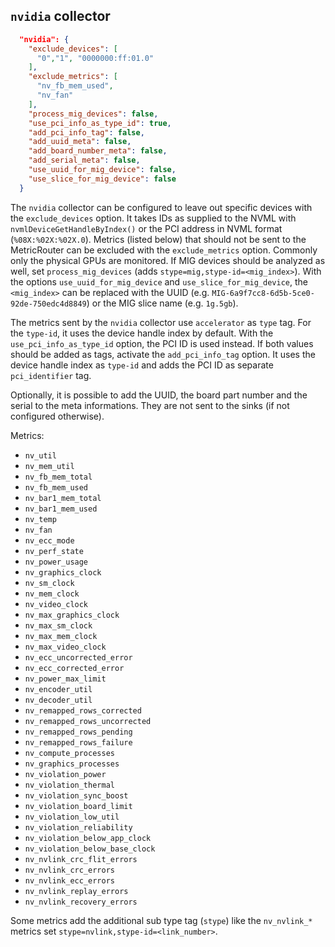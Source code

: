 <!--
---
title: "Nvidia NVML metric collector"
description: Collect metrics for Nvidia GPUs using the NVML
categories: [cc-metric-collector]
tags: ['Admin']
weight: 2
hugo_path: docs/reference/cc-metric-collector/collectors/nvidia.md
---
-->

## `nvidia` collector

```json
  "nvidia": {
    "exclude_devices": [
      "0","1", "0000000:ff:01.0"
    ],
    "exclude_metrics": [
      "nv_fb_mem_used",
      "nv_fan"
    ],
    "process_mig_devices": false,
    "use_pci_info_as_type_id": true,
    "add_pci_info_tag": false,
    "add_uuid_meta": false,
    "add_board_number_meta": false,
    "add_serial_meta": false,
    "use_uuid_for_mig_device": false,
    "use_slice_for_mig_device": false
  }
```

The `nvidia` collector can be configured to leave out specific devices with the `exclude_devices` option. It takes IDs as supplied to the NVML with `nvmlDeviceGetHandleByIndex()` or the PCI address in NVML format (`%08X:%02X:%02X.0`). Metrics (listed below) that should not be sent to the MetricRouter can be excluded with the `exclude_metrics` option. Commonly only the physical GPUs are monitored. If MIG devices should be analyzed as well, set `process_mig_devices` (adds `stype=mig,stype-id=<mig_index>`). With the options `use_uuid_for_mig_device` and `use_slice_for_mig_device`, the `<mig_index>` can be replaced with the UUID (e.g. `MIG-6a9f7cc8-6d5b-5ce0-92de-750edc4d8849`) or the MIG slice name (e.g. `1g.5gb`).

The metrics sent by the `nvidia` collector use `accelerator` as `type` tag. For the `type-id`, it uses the device handle index by default. With the `use_pci_info_as_type_id` option, the PCI ID is used instead. If both values should be added as tags, activate the `add_pci_info_tag` option. It uses the device handle index as `type-id` and adds the PCI ID as separate `pci_identifier` tag.

Optionally, it is possible to add the UUID, the board part number and the serial to the meta informations. They are not sent to the sinks (if not configured otherwise).


Metrics:
* `nv_util`
* `nv_mem_util`
* `nv_fb_mem_total`
* `nv_fb_mem_used`
* `nv_bar1_mem_total`
* `nv_bar1_mem_used`
* `nv_temp`
* `nv_fan`
* `nv_ecc_mode`
* `nv_perf_state`
* `nv_power_usage`
* `nv_graphics_clock`
* `nv_sm_clock`
* `nv_mem_clock`
* `nv_video_clock`
* `nv_max_graphics_clock`
* `nv_max_sm_clock`
* `nv_max_mem_clock`
* `nv_max_video_clock`
* `nv_ecc_uncorrected_error`
* `nv_ecc_corrected_error`
* `nv_power_max_limit`
* `nv_encoder_util`
* `nv_decoder_util`
* `nv_remapped_rows_corrected`
* `nv_remapped_rows_uncorrected`
* `nv_remapped_rows_pending`
* `nv_remapped_rows_failure`
* `nv_compute_processes`
* `nv_graphics_processes`
* `nv_violation_power`
* `nv_violation_thermal`
* `nv_violation_sync_boost`
* `nv_violation_board_limit`
* `nv_violation_low_util`
* `nv_violation_reliability`
* `nv_violation_below_app_clock`
* `nv_violation_below_base_clock`
* `nv_nvlink_crc_flit_errors`
* `nv_nvlink_crc_errors`
* `nv_nvlink_ecc_errors`
* `nv_nvlink_replay_errors`
* `nv_nvlink_recovery_errors`

Some metrics add the additional sub type tag (`stype`) like the `nv_nvlink_*` metrics set `stype=nvlink,stype-id=<link_number>`. 
